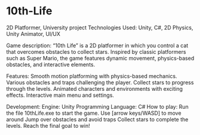 # 10th-Life
2D Platformer, University project
Technologies Used: Unity, C#, 2D Physics, Unity Animator, UI/UX

Game description:
“10th Life” is a 2D platformer in which you control a cat that overcomes obstacles to collect stars. Inspired by classic platformers such as Super Mario, the game features dynamic movement, physics-based obstacles, and interactive elements.

Features:
Smooth motion platforming with physics-based mechanics.
Various obstacles and traps challenging the player.
Collect stars to progress through the levels.
Animated characters and environments with exciting effects.
Interactive main menu and settings.

Development:
Engine: Unity
Programming Language: C#
How to play:
Run the file 10thLife.exe to start the game.
Use [arrow keys/WASD] to move around
Jump over obstacles and avoid traps
Collect stars to complete the levels.
Reach the final goal to win!

